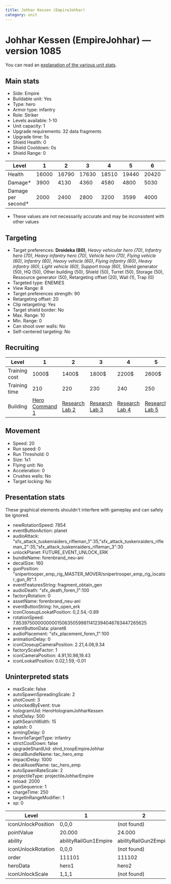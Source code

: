 ```yaml
---
title: Johhar Kessen (EmpireJohhar)
category: unit
---
```


# Johhar Kessen (EmpireJohhar) — version 1085

You can read an [explanation  of the various unit stats](unitexplained.md).

## Main stats

  * Side: Empire
  * Buildable unit: Yes
  * Type: hero
  * Armor type: infantry
  * Role: Striker
  * Levels available: 1-10
  * Unit capacity: 1
  * Upgrade requirements: 32 data fragments
  * Upgrade time: 5s
  * Shield Health: 0
  * Shield Cooldown: 0s
  * Shield Range: 0

|Level             |1    |2    |3    |4    |5    |6    |7    |8    |9    |10   |
|------------------|-----|-----|-----|-----|-----|-----|-----|-----|-----|-----|
|Health            |16000|16790|17630|18510|19440|20420|21460|22560|23720|24950|
|Damage*           |3900 |4130 |4360 |4580 |4800 |5030 |5380 |5760 |6160 |6590 |
|Damage per second*|2000 |2400 |2800 |3200 |3599 |4000 |4400 |4800 |5200 |6000 |

* These values are not necessarily accurate and may be inconsistent with other values

## Targeting

  * Target preferences: **Droideka (80)**, _Heavy vehicular hero (70)_, _Infantry hero (70)_, _Heavy infantry hero (70)_, _Vehicle hero (70)_, _Flying vehicle (60)_, _Infantry (60)_, _Heavy vehicle (60)_, _Flying infantry (60)_, _Heavy infantry (60)_, _Light vehicle (60)_, _Support troop (60)_, Shield generator (50), HQ (50), Other building (50), Shield (50), Turret (50), Storage (50), Ressource generator (50), Retargeting offset (20), Wall (1), Trap (0)
  * Targeted type: ENEMIES
  * View Range: 8
  * Target preferences strength: 90
  * Retargeting offset: 20
  * Clip retargeting: Yes
  * Target shield border: No
  * Max. Range: 10
  * Min. Range: 0
  * Can shoot over walls: No
  * Self-centered targeting: No

## Recruiting

|Level        |1                                           |2                                      |3                                      |4                                      |5                                      |6                                      |7                                      |8                                      |9                                      |10                                      |
|-------------|--------------------------------------------|---------------------------------------|---------------------------------------|---------------------------------------|---------------------------------------|---------------------------------------|---------------------------------------|---------------------------------------|---------------------------------------|----------------------------------------|
|Training cost|1000$                                       |1400$                                  |1800$                                  |2200$                                  |2600$                                  |3000$                                  |3400$                                  |4000$                                  |4200$                                  |4600$                                   |
|Training time|210                                         |220                                    |230                                    |240                                    |250                                    |260                                    |270                                    |280                                    |290                                    |300                                     |
|Building     |[Hero Command 1](empireTacticalCommand.html)|[Research Lab 2](empireOffenseLab.html)|[Research Lab 3](empireOffenseLab.html)|[Research Lab 4](empireOffenseLab.html)|[Research Lab 5](empireOffenseLab.html)|[Research Lab 6](empireOffenseLab.html)|[Research Lab 7](empireOffenseLab.html)|[Research Lab 8](empireOffenseLab.html)|[Research Lab 9](empireOffenseLab.html)|[Research Lab 10](empireOffenseLab.html)|

## Movement

  * Speed: 20
  * Run speed: 0
  * Run Threshold: 0
  * Size: 1x1
  * Flying unit: No
  * Acceleration: 0
  * Crushes walls: No
  * Target locking: No

## Presentation stats

These graphical elements shouldn't interfere with gameplay and can safely be ignored.

  * newRotationSpeed: 7854
  * eventButtonAction: planet
  * audioAttack: "sfx_attack_tuskenraiders_rifleman_1":35,"sfx_attack_tuskenraiders_rifleman_2":35,"sfx_attack_tuskenraiders_rifleman_3":30
  * unlockPlanet: FUTURE_EVENT_UNLOCK_ERK
  * bundleName: forenbrand_neu-ani
  * decalSize: 160
  * gunPosition: "snipertrooper_emp_rig_MASTER_MOVER/snipertrooper_emp_rig_locator_gun_Rt":1
  * eventFeaturesString: fragment_obtain_gen
  * audioDeath: "sfx_death_foren_1":100
  * factoryRotation: 0
  * assetName: forenbrand_neu-ani
  * eventButtonString: hn_open_erk
  * iconCloseupLookatPosition: 0,2.54,-0.89
  * rotationSpeed: 7.8539750000000001506350599811412394046783447265625
  * eventButtonData: planet6
  * audioPlacement: "sfx_placement_foren_1":100
  * animationDelay: 0
  * iconCloseupCameraPosition: 2.21,4.06,9.34
  * factoryScaleFactor: 1
  * iconCameraPosition: 4.91,10.98,19.43
  * iconLookatPosition: 0.02,1.59,-0.01

## Uninterpreted stats

  * maxScale: false
  * autoSpawnSpreadingScale: 2
  * shotCount: 3
  * unlockedByEvent: true
  * hologramUid: HeroHologramJohharKessen
  * shotDelay: 500
  * pathSearchWidth: 15
  * splash: 0
  * armingDelay: 0
  * favoriteTargetType: infantry
  * strictCoolDown: false
  * upgradeShardUid: shrd_troopEmpireJohhar
  * decalBundleName: tac_hero_emp
  * impactDelay: 1000
  * decalAssetName: tac_hero_emp
  * autoSpawnRateScale: 2
  * projectileType: projectileJohharEmpire
  * reload: 2000
  * gunSequence: 1
  * chargeTime: 250
  * targetInRangeModifier: 1
  * xp: 0

|Level             |1                    |2                    |3                    |4                    |5                    |6                    |7                    |8                    |9                    |10                    |
|------------------|---------------------|---------------------|---------------------|---------------------|---------------------|---------------------|---------------------|---------------------|---------------------|----------------------|
|iconUnlockPosition|0,0,0                |(not found)          |(not found)          |(not found)          |(not found)          |(not found)          |(not found)          |(not found)          |(not found)          |(not found)           |
|pointValue        |20.000               |24.000               |28.000               |32.000               |36.000               |40.000               |44.000               |48.000               |52.000               |60.000                |
|ability           |abilityRailGun1Empire|abilityRailGun2Empire|abilityRailGun3Empire|abilityRailGun4Empire|abilityRailGun5Empire|abilityRailGun6Empire|abilityRailGun7Empire|abilityRailGun8Empire|abilityRailGun9Empire|abilityRailGun10Empire|
|iconUnlockRotation|0,0,0                |(not found)          |(not found)          |(not found)          |(not found)          |(not found)          |(not found)          |(not found)          |(not found)          |(not found)           |
|order             |111101               |111102               |111103               |111104               |111105               |111106               |111107               |111108               |111109               |111110                |
|heroData          |hero1                |hero2                |hero3                |hero4                |hero5                |hero6                |hero7                |hero8                |hero9                |hero10                |
|iconUnlockScale   |1,1,1                |(not found)          |(not found)          |(not found)          |(not found)          |(not found)          |(not found)          |(not found)          |(not found)          |(not found)           |

